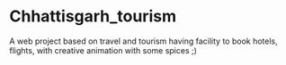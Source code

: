 # Chhattisgarh_tourism
A web project based on travel and tourism having facility to book hotels, flights, with creative animation with some spices ;)
